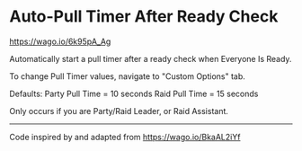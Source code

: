 # Auto-Pull Timer After Ready Check

https://wago.io/6k95pA_Ag

Automatically start a pull timer after a ready check when Everyone Is Ready.

To change Pull Timer values, navigate to "Custom Options" tab.

Defaults:
Party Pull Time = 10 seconds
Raid Pull Time = 15 seconds

Only occurs if you are Party/Raid Leader, or Raid Assistant.

----

Code inspired by and adapted from https://wago.io/BkaAL2iYf